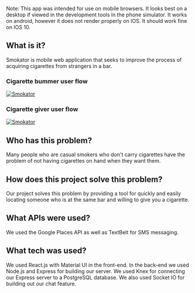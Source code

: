 Note: This app was intended for use on mobile browsers. It looks best on a desktop if viewed in the development tools in the phone simulator. It works on android, however it does not render properly on IOS. It should work fine on IOS 10.

## What is it?
Smokator is mobile web application that seeks to improve the process of acquiring cigarettes from strangers in a bar.

### Cigarette bummer user flow
[![Smokator](http://i.imgur.com/8SKXgcVl.png)](https://vimeo.com/181873003 "Smokator Demo, Bummer use case - Click to Watch!")

### Cigarette giver user flow
[![Smokator](http://i.imgur.com/RujSuQ2l.png )](https://vimeo.com/181868561 "Smokator Demo, Giver use case - Click to Watch!")

## Who has this problem?
Many people who are casual smokers who don't carry cigarettes have the problem of not having cigarettes on hand when they want them.

## How does this project solve this problem?
Our project solves this problem by providing a tool for quickly and easily locating someone who is at the same bar and willing to give you a cigarette.

## What APIs were used?
We used the Google Places API as well as TextBelt for SMS messaging.

## What tech was used?
We used React.js with Material UI in the front-end. In the back-end we used Node.js and Express for building our server. We used Knex for connecting our Express server to a PostgreSQL database. We also used Socket IO for building out our chat feature. 

